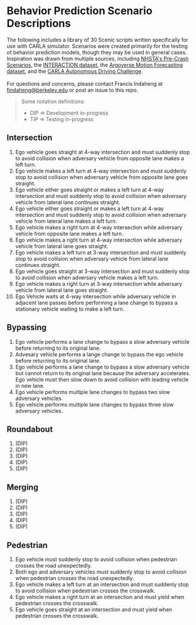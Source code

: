 # Behavior Prediction Scenario Descriptions

The following includes a library of 30 Scenic scripts written specifically for use with CARLA simulator.
Scenarios were created primarily for the testing of behavior prediction models, though they may be used in general cases.
Inspiration was drawn from multiple sources, including [NHSTA's Pre-Crash Scenarios](https://rosap.ntl.bts.gov/view/dot/41932/dot_41932_DS1.pdf), the [INTERACTION dataset](https://github.com/interaction-dataset/interaction-dataset), the [Argoverse Motion Forecasting dataset](https://www.argoverse.org/data.html#forecasting-link), and the [CARLA Autonomous Driving Challenge](https://leaderboard.carla.org/scenarios/).
</br>
</br>
For questions and concerns, please contact Francis Indaheng at findaheng@berkeley.edu or post an issue to this repo.
</br>
> Some notation definitions:
> - DIP => Development in-progress
> - TIP => Testing in-progress

## Intersection
01. Ego vehicle goes straight at 4-way intersection and must suddenly stop to avoid collision when adversary vehicle from opposite lane makes a left turn.
02. Ego vehicle makes a left turn at 4-way intersection and must suddenly stop to avoid collision when adversary vehicle from opposite lane goes straight.
03. Ego vehicle either goes straight or makes a left turn at 4-way intersection and must suddenly stop to avoid collision when adversary vehicle from lateral lane continues straight.
04. Ego vehicle either goes straight or makes a left turn at 4-way intersection and must suddenly stop to avoid collision when adversary vehicle from lateral lane makes a left turn.
05. Ego vehicle makes a right turn at 4-way intersection while adversary vehicle from opposite lane makes a left turn.
06. Ego vehicle makes a right turn at 4-way intersection while adversary vehicle from lateral lane goes straight.
07. Ego vehicle makes a left turn at 3-way intersection and must suddenly stop to avoid collision when adversary vehicle from lateral lane continues straight.
08. Ego vehicle goes straight at 3-way intersection and must suddenly stop to avoid collision when adversary vehicle makes a left turn.
09. Ego vehicle makes a right turn at 3-way intersection while adversary vehicle from lateral lane goes straight.
10. Ego Vehicle waits at 4-way intersection while adversary vehicle in adjacent lane passes before performing a lane change to bypass a stationary vehicle waiting to make a left turn.

## Bypassing
01. Ego vehicle performs a lane change to bypass a slow adversary vehicle before returning to its original lane.
02. Advesary vehicle performs a lange change to bypass the ego vehicle before returning to its original lane.
03. Ego vehicle performs a lane change to bypass a slow adversary vehicle but cannot return to its original lane because the adversary accelerates. Ego vehicle must then slow down to avoid collision with leading vehicle in new lane.
04. Ego vehicle performs multiple lane changes to bypass two slow adversary vehicles.
05. Ego vehicle performs multiple lane changes to bypass three slow adversary vehicles.

## Roundabout
01. (DIP)
02. (DIP)
03. (DIP)
04. (DIP)
05. (DIP)

## Merging
01. (DIP)
02. (DIP)
03. (DIP)
04. (DIP)
05. (DIP)

## Pedestrian
01. Ego vehicle must suddenly stop to avoid collision when pedestrian crosses the road unexpectedly.
02. Both ego and adversary vehicles must suddenly stop to avoid collision when pedestrian crosses the road unexpectedly.
03. Ego vehicle makes a left turn at an intersection and must suddenly stop to avoid collision when pedestrian crosses the crosswalk.
04. Ego vehicle makes a right turn at an intersection and must yield when pedestrian crosses the crosswalk.
05. Ego vehicle goes straight at an intersection and must yield when pedestrian crosses the crosswalk.

